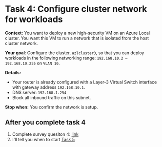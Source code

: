 
# Task 4: Configure cluster network for workloads

**Context:** You want to deploy a new high-security VM on an Azure Local cluster. You want this VM to run a network that is isolated from the host cluster network. 

**Your goal**: Configure the cluster, `azlcluster3`, so that you can deploy workloads in the following networking range: `192.168.10.2 – 192.168.10.255` on `VLAN 10`.

**Details:**

- Your router is already configured with a Layer-3 Virtual Switch interface with gateway address `192.168.10.1`.
- DNS server: `192.168.1.254`
- Block all inbound traffic on this subnet.


**Stop when:** You confirm the network is setup. 

## After you complete task 4

1. Complete survey quesiton 4: [link](https://forms.office.com/r/4bBC2WZ5qG)
2. I'll tell you when to start [Task 5](task5.md)
